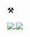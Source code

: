 ### :hammer_and_pick:	

<a href="https://github.com/ach-in">
  <img align="center" src="https://github-readme-stats.vercel.app/api?username=ach-in&count_private=true&show_icons=true&theme=dark" />
</a>
<a href="https://github.com/ach-in">
  <img align="center" src="https://github-readme-stats.vercel.app/api/top-langs/?username=ach-in&layout=compact&count_private=true&theme=dark&hide=jupyter%20notebook&langs_count=10" />
</a>

 


<!---
- 👋 Hi, I’m @ach-in
- 👀 I’m interested in ...
- 🌱 I’m currently learning ...
- 💞️ I’m looking to collaborate on ...
- 📫 How to reach me ...


ach-in/ach-in is a ✨ special ✨ repository because its `README.md` (this file) appears on your GitHub profile.
You can click the Preview link to take a look at your changes.
--->
